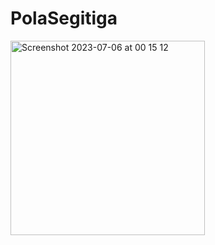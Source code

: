 # PolaSegitiga
<img width="311" alt="Screenshot 2023-07-06 at 00 15 12" src="https://github.com/PannDev/PolaSegitiga/assets/86787046/6739c5bb-2eb8-410c-9076-f0e78728f38d">
